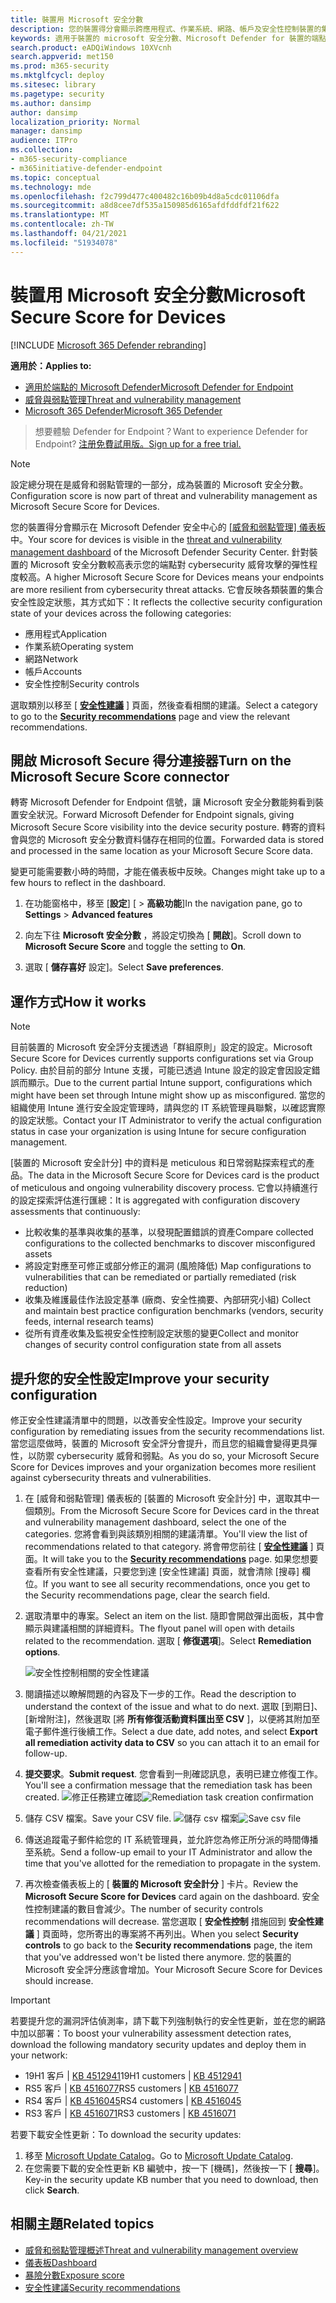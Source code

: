 ```yaml
---
title: 裝置用 Microsoft 安全分數
description: 您的裝置得分會顯示跨應用程式、作業系統、網路、帳戶及安全性控制裝置的集合安全性設定狀態。
keywords: 適用于裝置的 microsoft 安全分數、Microsoft Defender for 裝置的端點 Microsoft 安全評分、安全分數、設定分數、威脅和弱點管理、安全性控制、改進機會、安全性設定分數隨時間、安全性狀況、基準
search.product: eADQiWindows 10XVcnh
search.appverid: met150
ms.prod: m365-security
ms.mktglfcycl: deploy
ms.sitesec: library
ms.pagetype: security
ms.author: dansimp
author: dansimp
localization_priority: Normal
manager: dansimp
audience: ITPro
ms.collection:
- m365-security-compliance
- m365initiative-defender-endpoint
ms.topic: conceptual
ms.technology: mde
ms.openlocfilehash: f2c799d477c400482c16b09b4d8a5cdc01106dfa
ms.sourcegitcommit: a8d8cee7df535a150985d6165afdfddfdf21f622
ms.translationtype: MT
ms.contentlocale: zh-TW
ms.lasthandoff: 04/21/2021
ms.locfileid: "51934078"
---
```

# <a name="microsoft-secure-score-for-devices"></a><span data-ttu-id="2f5f0-104">裝置用 Microsoft 安全分數</span><span class="sxs-lookup"><span data-stu-id="2f5f0-104">Microsoft Secure Score for Devices</span></span>

[!INCLUDE [Microsoft 365 Defender rebranding](../../includes/microsoft-defender.md)]

<span data-ttu-id="2f5f0-105">**適用於：**</span><span class="sxs-lookup"><span data-stu-id="2f5f0-105">**Applies to:**</span></span>

- [<span data-ttu-id="2f5f0-106">適用於端點的 Microsoft Defender</span><span class="sxs-lookup"><span data-stu-id="2f5f0-106">Microsoft Defender for Endpoint</span></span>](https://go.microsoft.com/fwlink/?linkid=2154037)
- [<span data-ttu-id="2f5f0-107">威脅與弱點管理</span><span class="sxs-lookup"><span data-stu-id="2f5f0-107">Threat and vulnerability management</span></span>](next-gen-threat-and-vuln-mgt.md)
- [<span data-ttu-id="2f5f0-108">Microsoft 365 Defender</span><span class="sxs-lookup"><span data-stu-id="2f5f0-108">Microsoft 365 Defender</span></span>](https://go.microsoft.com/fwlink/?linkid=2118804)

> <span data-ttu-id="2f5f0-109">想要體驗 Defender for Endpoint？</span><span class="sxs-lookup"><span data-stu-id="2f5f0-109">Want to experience Defender for Endpoint?</span></span> [<span data-ttu-id="2f5f0-110">注册免費試用版。</span><span class="sxs-lookup"><span data-stu-id="2f5f0-110">Sign up for a free trial.</span></span>](https://www.microsoft.com/microsoft-365/windows/microsoft-defender-atp?ocid=docs-wdatp-pullalerts-abovefoldlink) 


>[!NOTE]
> <span data-ttu-id="2f5f0-111">設定總分現在是威脅和弱點管理的一部分，成為裝置的 Microsoft 安全分數。</span><span class="sxs-lookup"><span data-stu-id="2f5f0-111">Configuration score is now part of threat and vulnerability management as Microsoft Secure Score for Devices.</span></span>

<span data-ttu-id="2f5f0-112">您的裝置得分會顯示在 Microsoft Defender 安全中心的 [ [威脅和弱點管理] 儀表板](tvm-dashboard-insights.md) 中。</span><span class="sxs-lookup"><span data-stu-id="2f5f0-112">Your score for devices is visible in the [threat and vulnerability management dashboard](tvm-dashboard-insights.md) of the Microsoft Defender Security Center.</span></span> <span data-ttu-id="2f5f0-113">針對裝置的 Microsoft 安全分數較高表示您的端點對 cybersecurity 威脅攻擊的彈性程度較高。</span><span class="sxs-lookup"><span data-stu-id="2f5f0-113">A higher Microsoft Secure Score for Devices means your endpoints are more resilient from cybersecurity threat attacks.</span></span> <span data-ttu-id="2f5f0-114">它會反映各類裝置的集合安全性設定狀態，其方式如下：</span><span class="sxs-lookup"><span data-stu-id="2f5f0-114">It reflects the collective security configuration state of your devices across the following categories:</span></span>

- <span data-ttu-id="2f5f0-115">應用程式</span><span class="sxs-lookup"><span data-stu-id="2f5f0-115">Application</span></span>
- <span data-ttu-id="2f5f0-116">作業系統</span><span class="sxs-lookup"><span data-stu-id="2f5f0-116">Operating system</span></span>
- <span data-ttu-id="2f5f0-117">網路</span><span class="sxs-lookup"><span data-stu-id="2f5f0-117">Network</span></span>
- <span data-ttu-id="2f5f0-118">帳戶</span><span class="sxs-lookup"><span data-stu-id="2f5f0-118">Accounts</span></span>
- <span data-ttu-id="2f5f0-119">安全性控制</span><span class="sxs-lookup"><span data-stu-id="2f5f0-119">Security controls</span></span>

<span data-ttu-id="2f5f0-120">選取類別以移至 [ [**安全性建議**](tvm-security-recommendation.md) ] 頁面，然後查看相關的建議。</span><span class="sxs-lookup"><span data-stu-id="2f5f0-120">Select a category to go to the [**Security recommendations**](tvm-security-recommendation.md) page and view the relevant recommendations.</span></span>

## <a name="turn-on-the-microsoft-secure-score-connector"></a><span data-ttu-id="2f5f0-121">開啟 Microsoft Secure 得分連接器</span><span class="sxs-lookup"><span data-stu-id="2f5f0-121">Turn on the Microsoft Secure Score connector</span></span>

<span data-ttu-id="2f5f0-122">轉寄 Microsoft Defender for Endpoint 信號，讓 Microsoft 安全分數能夠看到裝置安全狀況。</span><span class="sxs-lookup"><span data-stu-id="2f5f0-122">Forward Microsoft Defender for Endpoint signals, giving Microsoft Secure Score visibility into the device security posture.</span></span> <span data-ttu-id="2f5f0-123">轉寄的資料會與您的 Microsoft 安全分數資料儲存在相同的位置。</span><span class="sxs-lookup"><span data-stu-id="2f5f0-123">Forwarded data is stored and processed in the same location as your Microsoft Secure Score data.</span></span>

<span data-ttu-id="2f5f0-124">變更可能需要數小時的時間，才能在儀表板中反映。</span><span class="sxs-lookup"><span data-stu-id="2f5f0-124">Changes might take up to a few hours to reflect in the dashboard.</span></span>

1. <span data-ttu-id="2f5f0-125">在功能窗格中，移至 [**設定**] [  >  **高級功能**]</span><span class="sxs-lookup"><span data-stu-id="2f5f0-125">In the navigation pane, go to **Settings** > **Advanced features**</span></span> 

2. <span data-ttu-id="2f5f0-126">向左下往 **Microsoft 安全分數** ，將設定切換為 [ **開啟**]。</span><span class="sxs-lookup"><span data-stu-id="2f5f0-126">Scroll down to **Microsoft Secure Score** and toggle the setting to **On**.</span></span>

3. <span data-ttu-id="2f5f0-127">選取 [ **儲存喜好** 設定]。</span><span class="sxs-lookup"><span data-stu-id="2f5f0-127">Select **Save preferences**.</span></span>

## <a name="how-it-works"></a><span data-ttu-id="2f5f0-128">運作方式</span><span class="sxs-lookup"><span data-stu-id="2f5f0-128">How it works</span></span>

>[!NOTE]
> <span data-ttu-id="2f5f0-129">目前裝置的 Microsoft 安全評分支援透過「群組原則」設定的設定。</span><span class="sxs-lookup"><span data-stu-id="2f5f0-129">Microsoft Secure Score for Devices currently supports configurations set via Group Policy.</span></span> <span data-ttu-id="2f5f0-130">由於目前的部分 Intune 支援，可能已透過 Intune 設定的設定會因設定錯誤而顯示。</span><span class="sxs-lookup"><span data-stu-id="2f5f0-130">Due to the current partial Intune support, configurations which might have been set through Intune might show up as misconfigured.</span></span> <span data-ttu-id="2f5f0-131">當您的組織使用 Intune 進行安全設定管理時，請與您的 IT 系統管理員聯繫，以確認實際的設定狀態。</span><span class="sxs-lookup"><span data-stu-id="2f5f0-131">Contact your IT Administrator to verify the actual configuration status in case your organization is using Intune for secure configuration management.</span></span>

<span data-ttu-id="2f5f0-132">[裝置的 Microsoft 安全計分] 中的資料是 meticulous 和日常弱點探索程式的產品。</span><span class="sxs-lookup"><span data-stu-id="2f5f0-132">The data in the Microsoft Secure Score for Devices card is the product of meticulous and ongoing vulnerability discovery process.</span></span> <span data-ttu-id="2f5f0-133">它會以持續進行的設定探索評估進行匯總：</span><span class="sxs-lookup"><span data-stu-id="2f5f0-133">It is aggregated with configuration discovery assessments that continuously:</span></span>

- <span data-ttu-id="2f5f0-134">比較收集的基準與收集的基準，以發現配置錯誤的資產</span><span class="sxs-lookup"><span data-stu-id="2f5f0-134">Compare collected configurations to the collected benchmarks to discover misconfigured assets</span></span>
- <span data-ttu-id="2f5f0-135">將設定對應至可修正或部分修正的漏洞 (風險降低) </span><span class="sxs-lookup"><span data-stu-id="2f5f0-135">Map configurations to vulnerabilities that can be remediated or partially remediated (risk reduction)</span></span>
- <span data-ttu-id="2f5f0-136">收集及維護最佳作法設定基準 (廠商、安全性摘要、內部研究小組) </span><span class="sxs-lookup"><span data-stu-id="2f5f0-136">Collect and maintain best practice configuration benchmarks (vendors, security feeds, internal research teams)</span></span>
- <span data-ttu-id="2f5f0-137">從所有資產收集及監視安全性控制設定狀態的變更</span><span class="sxs-lookup"><span data-stu-id="2f5f0-137">Collect and monitor changes of security control configuration state from all assets</span></span>

## <a name="improve-your-security-configuration"></a><span data-ttu-id="2f5f0-138">提升您的安全性設定</span><span class="sxs-lookup"><span data-stu-id="2f5f0-138">Improve your security configuration</span></span>

<span data-ttu-id="2f5f0-139">修正安全性建議清單中的問題，以改善安全性設定。</span><span class="sxs-lookup"><span data-stu-id="2f5f0-139">Improve your security configuration by remediating issues from the security recommendations list.</span></span> <span data-ttu-id="2f5f0-140">當您這麼做時，裝置的 Microsoft 安全評分會提升，而且您的組織會變得更具彈性，以防禦 cybersecurity 威脅和弱點。</span><span class="sxs-lookup"><span data-stu-id="2f5f0-140">As you do so, your Microsoft Secure Score for Devices improves and your organization becomes more resilient against cybersecurity threats and vulnerabilities.</span></span>

1. <span data-ttu-id="2f5f0-141">在 [威脅和弱點管理] 儀表板的 [裝置的 Microsoft 安全計分] 中，選取其中一個類別。</span><span class="sxs-lookup"><span data-stu-id="2f5f0-141">From the Microsoft Secure Score for Devices card in the threat and vulnerability management dashboard, select the one of the categories.</span></span> <span data-ttu-id="2f5f0-142">您將會看到與該類別相關的建議清單。</span><span class="sxs-lookup"><span data-stu-id="2f5f0-142">You'll view the list of recommendations related to that category.</span></span> <span data-ttu-id="2f5f0-143">將會帶您前往 [ [**安全性建議**](tvm-security-recommendation.md) ] 頁面。</span><span class="sxs-lookup"><span data-stu-id="2f5f0-143">It will take you to the [**Security recommendations**](tvm-security-recommendation.md) page.</span></span> <span data-ttu-id="2f5f0-144">如果您想要查看所有安全性建議，只要您到達 [安全性建議] 頁面，就會清除 [搜尋] 欄位。</span><span class="sxs-lookup"><span data-stu-id="2f5f0-144">If you want to see all security recommendations, once you get to the Security recommendations page, clear the search field.</span></span>

2. <span data-ttu-id="2f5f0-145">選取清單中的專案。</span><span class="sxs-lookup"><span data-stu-id="2f5f0-145">Select an item on the list.</span></span> <span data-ttu-id="2f5f0-146">隨即會開啟彈出面板，其中會顯示與建議相關的詳細資料。</span><span class="sxs-lookup"><span data-stu-id="2f5f0-146">The flyout panel will open with details related to the recommendation.</span></span> <span data-ttu-id="2f5f0-147">選取 [ **修復選項**]。</span><span class="sxs-lookup"><span data-stu-id="2f5f0-147">Select **Remediation options**.</span></span>

   ![安全性控制相關的安全性建議](images/tvm_security_controls.png)

3. <span data-ttu-id="2f5f0-149">閱讀描述以瞭解問題的內容及下一步的工作。</span><span class="sxs-lookup"><span data-stu-id="2f5f0-149">Read the description to understand the context of the issue and what to do next.</span></span> <span data-ttu-id="2f5f0-150">選取 [到期日]、[新增附注]，然後選取 [將 **所有修復活動資料匯出至 CSV** ]，以便將其附加至電子郵件進行後續工作。</span><span class="sxs-lookup"><span data-stu-id="2f5f0-150">Select a due date, add notes, and select **Export all remediation activity data to CSV** so you can attach it to an email for follow-up.</span></span>

4. <span data-ttu-id="2f5f0-151">**提交要求**。</span><span class="sxs-lookup"><span data-stu-id="2f5f0-151">**Submit request**.</span></span> <span data-ttu-id="2f5f0-152">您會看到一則確認訊息，表明已建立修復工作。</span><span class="sxs-lookup"><span data-stu-id="2f5f0-152">You'll see a confirmation message that the remediation task has been created.</span></span>
   <span data-ttu-id="2f5f0-153">![修正任務建立確認](images/tvm_remediation_task_created.png)</span><span class="sxs-lookup"><span data-stu-id="2f5f0-153">![Remediation task creation confirmation](images/tvm_remediation_task_created.png)</span></span>

5. <span data-ttu-id="2f5f0-154">儲存 CSV 檔案。</span><span class="sxs-lookup"><span data-stu-id="2f5f0-154">Save your CSV file.</span></span>
   <span data-ttu-id="2f5f0-155">![儲存 csv 檔案](images/tvm_save_csv_file.png)</span><span class="sxs-lookup"><span data-stu-id="2f5f0-155">![Save csv file](images/tvm_save_csv_file.png)</span></span>

6. <span data-ttu-id="2f5f0-156">傳送追蹤電子郵件給您的 IT 系統管理員，並允許您為修正所分派的時間傳播至系統。</span><span class="sxs-lookup"><span data-stu-id="2f5f0-156">Send a follow-up email to your IT Administrator and allow the time that you've allotted for the remediation to propagate in the system.</span></span>

7. <span data-ttu-id="2f5f0-157">再次檢查儀表板上的 [ **裝置的 Microsoft 安全計分** ] 卡片。</span><span class="sxs-lookup"><span data-stu-id="2f5f0-157">Review the **Microsoft Secure Score for Devices** card again on the dashboard.</span></span> <span data-ttu-id="2f5f0-158">安全性控制建議的數目會減少。</span><span class="sxs-lookup"><span data-stu-id="2f5f0-158">The number of security controls recommendations will decrease.</span></span> <span data-ttu-id="2f5f0-159">當您選取 [ **安全性控制** 措施回到 **安全性建議** ] 頁面時，您所寄出的專案將不再列出。</span><span class="sxs-lookup"><span data-stu-id="2f5f0-159">When you select **Security controls** to go back to the **Security recommendations** page, the item that you've addressed won't be listed there anymore.</span></span> <span data-ttu-id="2f5f0-160">您的裝置的 Microsoft 安全評分應該會增加。</span><span class="sxs-lookup"><span data-stu-id="2f5f0-160">Your Microsoft Secure Score for Devices should increase.</span></span>

>[!IMPORTANT]
><span data-ttu-id="2f5f0-161">若要提升您的漏洞評估偵測率，請下載下列強制執行的安全性更新，並在您的網路中加以部署：</span><span class="sxs-lookup"><span data-stu-id="2f5f0-161">To boost your vulnerability assessment detection rates, download the following mandatory security updates and deploy them in your network:</span></span>
>- <span data-ttu-id="2f5f0-162">19H1 客戶 | [KB 4512941](https://support.microsoft.com/help/4512941/windows-10-update-kb4512941)</span><span class="sxs-lookup"><span data-stu-id="2f5f0-162">19H1 customers | [KB 4512941](https://support.microsoft.com/help/4512941/windows-10-update-kb4512941)</span></span>
>- <span data-ttu-id="2f5f0-163">RS5 客戶 | [KB 4516077](https://support.microsoft.com/help/4516077/windows-10-update-kb4516077)</span><span class="sxs-lookup"><span data-stu-id="2f5f0-163">RS5 customers | [KB 4516077](https://support.microsoft.com/help/4516077/windows-10-update-kb4516077)</span></span>
>- <span data-ttu-id="2f5f0-164">RS4 客戶 | [KB 4516045](https://support.microsoft.com/help/4516045/windows-10-update-kb4516045)</span><span class="sxs-lookup"><span data-stu-id="2f5f0-164">RS4 customers | [KB 4516045](https://support.microsoft.com/help/4516045/windows-10-update-kb4516045)</span></span>
>- <span data-ttu-id="2f5f0-165">RS3 客戶 | [KB 4516071](https://support.microsoft.com/help/4516071/windows-10-update-kb4516071)</span><span class="sxs-lookup"><span data-stu-id="2f5f0-165">RS3 customers | [KB 4516071](https://support.microsoft.com/help/4516071/windows-10-update-kb4516071)</span></span>
>
><span data-ttu-id="2f5f0-166">若要下載安全性更新：</span><span class="sxs-lookup"><span data-stu-id="2f5f0-166">To download the security updates:</span></span>
>1. <span data-ttu-id="2f5f0-167">移至 [Microsoft Update Catalog](https://www.catalog.update.microsoft.com/home.aspx)。</span><span class="sxs-lookup"><span data-stu-id="2f5f0-167">Go to [Microsoft Update Catalog](https://www.catalog.update.microsoft.com/home.aspx).</span></span>
>2. <span data-ttu-id="2f5f0-168">在您需要下載的安全性更新 KB 編號中，按一下 [機碼]，然後按一下 [ **搜尋**]。</span><span class="sxs-lookup"><span data-stu-id="2f5f0-168">Key-in the security update KB number that you need to download, then click **Search**.</span></span>  

## <a name="related-topics"></a><span data-ttu-id="2f5f0-169">相關主題</span><span class="sxs-lookup"><span data-stu-id="2f5f0-169">Related topics</span></span>

- [<span data-ttu-id="2f5f0-170">威脅和弱點管理概述</span><span class="sxs-lookup"><span data-stu-id="2f5f0-170">Threat and vulnerability management overview</span></span>](next-gen-threat-and-vuln-mgt.md)
- [<span data-ttu-id="2f5f0-171">儀表板</span><span class="sxs-lookup"><span data-stu-id="2f5f0-171">Dashboard</span></span>](tvm-dashboard-insights.md)
- [<span data-ttu-id="2f5f0-172">暴險分數</span><span class="sxs-lookup"><span data-stu-id="2f5f0-172">Exposure score</span></span>](tvm-exposure-score.md)
- [<span data-ttu-id="2f5f0-173">安全性建議</span><span class="sxs-lookup"><span data-stu-id="2f5f0-173">Security recommendations</span></span>](tvm-security-recommendation.md)
